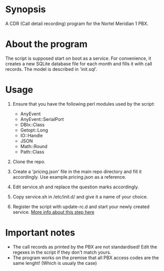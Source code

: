 # Synopsis
A CDR (Call detail recording) program for the Nortel Meridian 1 PBX.

# About the program
The script is supposed start on boot as a service. For convenience, it creates a new SQLite database file for each month and fills it with call records. The model is described in 'init.sql'.

# Usage
1. Ensure that you have the following perl modules used by the script:
	* AnyEvent
	* AnyEvent::SerialPort
	* DBIx::Class
	* Getopt::Long
	* IO::Handle
	* JSON
	* Math::Round
	* Path::Class

2. Clone the repo.

3. Create a 'pricing.json' file in the main repo directory and fill it accordingly.
	Use example.pricing.json as a reference.

4. Edit service.sh and replace the question marks accordingly.

5. Copy service.sh in /etc/init.d/ and give it a name of your choice.

6. Register the script with update-rc.d and start your newly created service.
	[More info about this step here](http://manpages.ubuntu.com/manpages/hardy/man8/update-rc.d.8.html)

# Important notes
* The call records as printed by the PBX are not standardised! Edit the regexes in the script if they don't match yours.
* The program works on the premise that all PBX access codes are the same lenght! (Which is usualy the case)